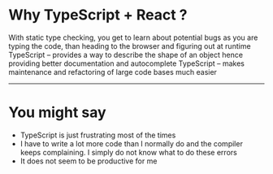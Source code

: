 # Why TypeScript + React ?

With static type checking, you get to learn about potential bugs as you are typing the code, than heading to the browser and figuring out at runtime
TypeScript – provides a way to describe the shape of an object hence providing better documentation and autocomplete
TypeScript – makes maintenance and refactoring of large code bases much easier

---

# You might say

- TypeScript is just frustrating most of the times
- I have to write a lot more code than I normally do and the compiler keeps complaining. I simply do not know what to do these errors
- It does not seem to be productive for me
